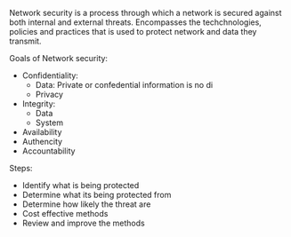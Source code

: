 Network security is a process through which a network is secured against both internal and external threats. Encompasses the techchnologies, policies and practices that is used to protect network and data they transmit.

Goals of Network security:
- Confidentiality:
	- Data: Private or confedential information is no di
	- Privacy
- Integrity:
	- Data
	- System
- Availability
- Authencity
- Accountability

Steps:
- Identify what is being protected
- Determine what its being protected from
- Determine how likely the threat are
- Cost effective methods
- Review and improve the methods